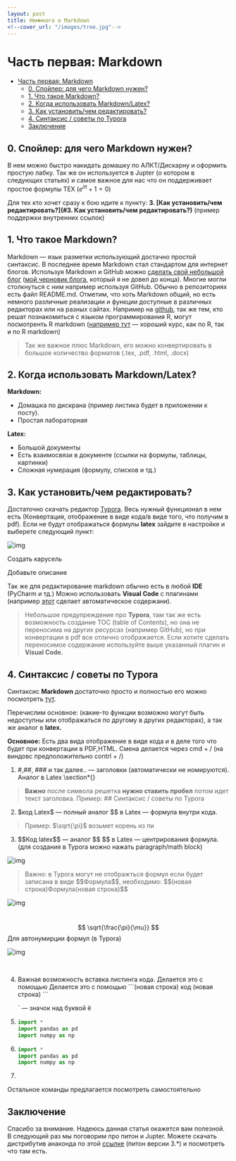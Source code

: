 ```yaml
---
layout: post
title: Неммного о Markdown
<!--cover_url: "/images/tree.jpg"-->
---
```


# Часть первая: Markdown

- [Часть первая: Markdown](#%d0%a7%d0%b0%d1%81%d1%82%d1%8c-%d0%bf%d0%b5%d1%80%d0%b2%d0%b0%d1%8f-markdown)
  - [0. Спойлер: для чего Markdown нужен?](#0-%d0%a1%d0%bf%d0%be%d0%b9%d0%bb%d0%b5%d1%80-%d0%b4%d0%bb%d1%8f-%d1%87%d0%b5%d0%b3%d0%be-markdown-%d0%bd%d1%83%d0%b6%d0%b5%d0%bd)
  - [1. Что такое Markdown?](#1-%d0%a7%d1%82%d0%be-%d1%82%d0%b0%d0%ba%d0%be%d0%b5-markdown)
  - [2. Когда использовать Markdown/Latex?](#2-%d0%9a%d0%be%d0%b3%d0%b4%d0%b0-%d0%b8%d1%81%d0%bf%d0%be%d0%bb%d1%8c%d0%b7%d0%be%d0%b2%d0%b0%d1%82%d1%8c-markdownlatex)
  - [3. Как установить/чем редактировать?](#3-%d0%9a%d0%b0%d0%ba-%d1%83%d1%81%d1%82%d0%b0%d0%bd%d0%be%d0%b2%d0%b8%d1%82%d1%8c%d1%87%d0%b5%d0%bc-%d1%80%d0%b5%d0%b4%d0%b0%d0%ba%d1%82%d0%b8%d1%80%d0%be%d0%b2%d0%b0%d1%82%d1%8c)
  - [4. Синтаксис / советы по Typora](#4-%d0%a1%d0%b8%d0%bd%d1%82%d0%b0%d0%ba%d1%81%d0%b8%d1%81--%d1%81%d0%be%d0%b2%d0%b5%d1%82%d1%8b-%d0%bf%d0%be-typora)
  - [Заключение](#%d0%97%d0%b0%d0%ba%d0%bb%d1%8e%d1%87%d0%b5%d0%bd%d0%b8%d0%b5)

## 0. Спойлер: для чего Markdown нужен?

В нем можно быстро накидать домашку по АЛКТ/Дискарну и оформить простую лабку. Так же он используется в Jupter (о котором в следующих статьях) и самое важное для нас что он поддерживает простое формулы TEX ($e^{i\pi}+1=0$)

Для тех кто хочет сразу к бою идите к пункту: **3. [Как установить/чем редактировать?](#3. Как установить/чем редактировать?)** (пример поддержки внутренних ссылок)
<!-- more -->
## 1. Что такое Markdown?

Markdown — язык разметки использующий достачно простой синтаксис. В последнее время Markdown стал стандартом для интернет блогов. Используя Markdown и GitHub можно [сделать свой небольшой блог](https://www.jekyllnow.com/) ([мой черновик блога](https://pavel0109.github.io/), который я не довел до конца). Многие могли столкнуться с ним например используя GitHub. Обычно в репозиториях есть файл README.md. Отметим, что хоть Markdown общий, но есть немного различные реализации и функции доступные в различных редакторах или на разных сайтах. Например на [github](https://guides.github.com/features/mastering-markdown/), так же тем, кто решат познакомиться с языком программирования R, могут посмотренть R markdown ([например тут](https://stepik.org/lesson/31245/step/1?unit=11604) — хороший курс, как по R, так и по R markdown)

> Так же важное плюс Markdown, его можно конвертировать в большое количество форматов (.tex, .pdf, .html, .docx)

## 2. Когда использовать Markdown/Latex?

**Markdown:**

- Домашка по дискрана (пример листика будет в приложении к посту).
- Простая лабораторная

**Latex:**

- Большой документы
- Есть взаимосвязи в документе (ссылки на формулы, таблицы, картинки)
- Сложная нумерация (формулу, списков и тд.)

## 3. Как установить/чем редактировать?

Достаточно скачать редактор [Typora](https://typora.io/). Весь нужный функционал в нем есть (Конвертация, отображение в виде кода/в виде того, что получим в pdf). Если не будут отображаться формулы **latex** зайдите в настройке и выберете следующий пункт: 

![img](https://sun9-6.userapi.com/c850132/v850132585/1e5af3/Ig3PDGVYS-U.jpg)



Создать карусель                        



Добавьте описание

Так же для редактирование markdown обычно есть в любой **IDE** (PyCharm и тд.) Можно использовать **Visual Code** с плагинами (например [этот](https://marketplace.visualstudio.com/items?itemName=AlanWalk.markdown-toc) сделает автоматическое содержани).

> Небольшое предупреждение про **Typora**, там так же есть возможность создание TOC (table of Contents), но она не переносима на других ресурсах (например GitHub), но при конвертации в pdf все отлично отображается. Если хотите сделать переносимое содержание используйте выше указанный плагин и **Visual Code.**

## 4. Синтаксис / советы по Typora

Синтаксис **Markdown** достаточно просто и полностью его можно посмотреть [тут](https://github.com/adam-p/markdown-here/wiki/Markdown-Cheatsheet).

Перечислим основное: (какие-то функции возможно могут быть недоступны или отображаться по другому в других редакторах), a так же аналог в **latex.**

**Основное:** Есть два вида отображение в виде кода и в деле того что будет при конвертации в PDF,HTML. Смена делается через cmd + / (на виндовс предположительно contrl + /)

1. \#,##, ### и так далее.. — заголовки (автоматически не номируются). Аналог в Latex \section*{} 

> **Важно** после символа решетка **нужно ставить пробел** потом идет текст заголовка. Пример: ## Синтаксис / советы по Typora

2. \$код Latex​\$ — полный аналог $$ в Latex — формула внутри кода. 

> Пример: \$\sqrt{\pi}\$ возьмет корень из пи

3. \$\$Код latex\$\$ — аналог \$\$ \$\$ в Latex — центрирования формула. (для создания в Typora можно нажать paragraph/math block)

![img](https://sun9-19.userapi.com/c850132/v850132585/1e5afd/iGc38gnjFnk.jpg)



> Важно: в Typora могут не отображться формул если будет записана в виде \$\$Формула\$\$, необходимо: \$\$(новая строка)Формула(новая строка)\$\$

![img](https://sun9-13.userapi.com/c850132/v850132585/1e5b11/HAy5c5Ob-n8.jpg)

​                     
$$
\sqrt{\frac{\pi}{\mu}}
$$
Для автонумирции формул (в Typora) 

![img](https://sun9-40.userapi.com/c850132/v850132585/1e5b1b/288yeFBpEVI.jpg)

​                 

4. Важная возможность вставка листинга кода. Делается это с помощью Делается это с помощью \```(новая строка) код (новая строка) \``` 

   ` — значок над буквой ё

5. ```python
   import *
   import pandas as pd
   import numpy as np 
   ```

6. ```python
   import *
   import pandas as pd
   import numpy as np 
   ```

7. 

Остальное команды предлагается посмотреть самостоятельно

## Заключение

Спасибо за внимание. Надеюсь данная статья окажется вам полезной. В следующий раз мы поговорим про питон и Jupter. Можете скачать дистрибутив анаконда по этой [ссылке](https://www.anaconda.com/distribution/) (питон версии 3.*) и посмотреть что там есть.
